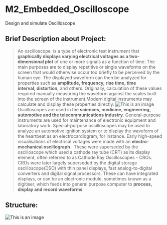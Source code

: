 # M2_Embedded_Oscilloscope
Design and simulate Oscilloscope 
## Brief Description about Project:
>An oscilloscope  is a type of electronic test instrument that **graphically displays varying electrical voltages as a two-dimensional plot** of one or more signals as a function of time. The main purposes are to display repetitive or single waveforms on the screen that would otherwise occur too briefly to be perceived by the human eye. The displayed waveform can then be analyzed for properties such as **amplitude, frequency, rise time, time interval, distortion,** and others. Originally, calculation of these values required manually measuring the waveform against the scales built into the screen of the instrument.Modern digital instruments may calculate and display these properties directly.
>![This is an image](https://cdn.sparkfun.com/assets/3/c/9/4/1/52f3d691ce395fc6198b4567.png)
Oscilloscopes are used in the **sciences, medicine, engineering, automotive and the telecommunications industry**. General-purpose instruments are used for maintenance of electronic equipment and laboratory work. Special-purpose oscilloscopes may be used to analyze an automotive ignition system or to display the waveform of the heartbeat as an electrocardiogram, for instance.
Early high-speed visualisations of electrical voltages were made with an **electro-mechanical oscillograph** . These were superseded by the oscilloscope which used a cathode ray tube (CRT) as its display element, often referred to as Cathode Ray Oscilloscopes - CROs. CROs were later largely superseded by the digital storage oscilloscope(DSO) with thin panel displays, fast analog-to-digital converters and digital signal processors. These can have integrated displays, or can be an electronic module, sometimes known as a digitiser, which feeds into general purpose computer to **process, display and record waveforms**.

## Structure:
![This is an image](https://atmega32-avr.com/wp-content/uploads/2012/11/Oscilloscope.jpg)
